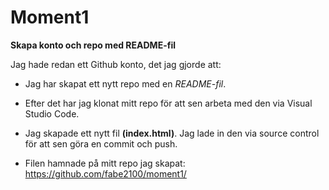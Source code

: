  # Moment1
 **Skapa konto och repo med README-fil**
 
 Jag hade redan ett Github konto, det jag gjorde att:
 
 * Jag har skapat ett nytt repo med en _README-fil_.
 
 * Efter det har jag klonat mitt repo för att sen arbeta med den via Visual Studio Code.
 
 * Jag skapade ett nytt fil **(index.html)**. Jag lade in den via source control för att sen göra en commit och push.
 
 * Filen hamnade på mitt repo jag skapat: <https://github.com/fabe2100/moment1/> 
 

